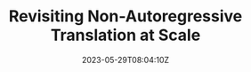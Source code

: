 ---
title: "Revisiting Non-Autoregressive Translation at Scale"
authors:
- Zhihao Wang
- Longyue Wang
- Jinsong Su
- Junfeng Yao
- Zhaopeng Tu
author_notes:
- "共同一作"
- "共同一作"
- "通讯作者"
- 
- 
date: "2023-05-29T08:04:10Z"
publishDate: "2025-05-29T08:04:10Z"
publication_types: [1）文本机器翻译]
publication: "**In Proc. of ACL 2023 Findings.**"
---